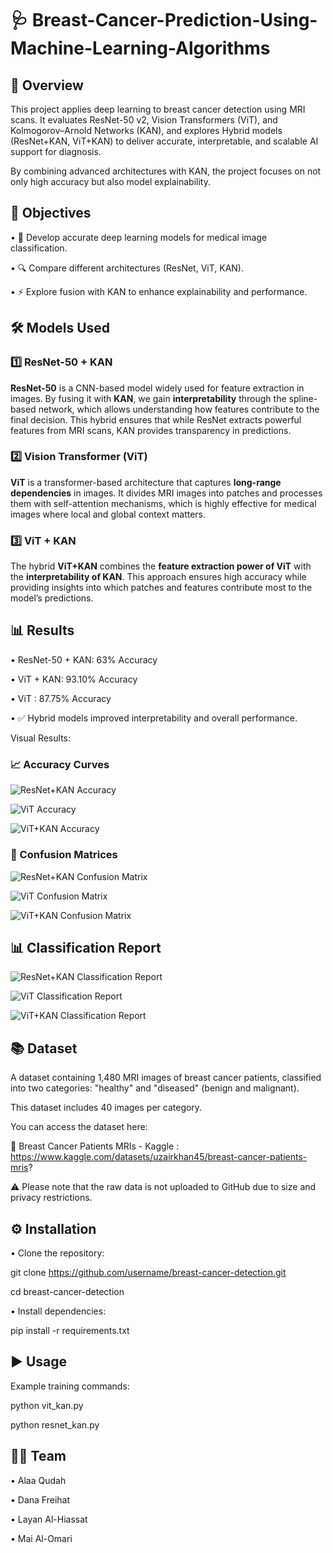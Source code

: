 # 🩺 Breast-Cancer-Prediction-Using-Machine-Learning-Algorithms

## 📌 Overview
This project applies deep learning to breast cancer detection using MRI scans.
It evaluates ResNet-50 v2, Vision Transformers (ViT), and Kolmogorov–Arnold Networks (KAN), and explores Hybrid models (ResNet+KAN, ViT+KAN) to deliver accurate, interpretable, and scalable AI support for diagnosis.

By combining advanced architectures with KAN, the project focuses on not only high accuracy but also model explainability.

## 🎯 Objectives

•	🚀 Develop accurate deep learning models for medical image classification.

•	🔍 Compare different architectures (ResNet, ViT, KAN).

•	⚡ Explore fusion with KAN to enhance explainability and performance.


## 🛠️ Models Used

### 1️⃣ ResNet-50 + KAN
**ResNet-50** is a CNN-based model widely used for feature extraction in images. 
By fusing it with **KAN**, we gain **interpretability** through the spline-based network, which allows understanding how features contribute to the final decision. 
This hybrid ensures that while ResNet extracts powerful features from MRI scans, KAN provides transparency in predictions.

### 2️⃣ Vision Transformer (ViT)
**ViT** is a transformer-based architecture that captures **long-range dependencies** in images. 
It divides MRI images into patches and processes them with self-attention mechanisms, which is highly effective for medical images where local and global context matters.

### 3️⃣ ViT + KAN
The hybrid **ViT+KAN** combines the **feature extraction power of ViT** with the **interpretability of KAN**. 
This approach ensures high accuracy while providing insights into which patches and features contribute most to the model’s predictions.

## 📊 Results

•	ResNet-50 + KAN: 63% Accuracy

•	ViT + KAN: 93.10% Accuracy

• ViT : 87.75% Accuracy

•	✅ Hybrid models improved interpretability and overall performance.

Visual Results:

### 📈 Accuracy Curves

![ResNet+KAN Accuracy](resnet_kan_accuracy.png.png)

![ViT Accuracy](vit_accuracy.png.png)

![ViT+KAN Accuracy](vit_kan_accuracy.png.png)



### 🧮 Confusion Matrices

![ResNet+KAN Confusion Matrix](resnet_kan_confusion_matrix.png.png)

![ViT Confusion Matrix](vit_confusion_matrix.png.png)

![ViT+KAN Confusion Matrix](vit_kan_confusion_matrix.png.png)



## 📊 Classification Report

![ResNet+KAN Classification Report](resnet_kan_classification_report.png.png)

![ViT Classification Report](vit_classification_report.png.png)

![ViT+KAN Classification Report](vit_kan_classification_report.png.png)




## 📚 Dataset

A dataset containing 1,480 MRI images of breast cancer patients, classified into two categories: "healthy" and "diseased" (benign and malignant).

This dataset includes 40 images per category.

You can access the dataset here:

🔗 Breast Cancer Patients MRIs - Kaggle : https://www.kaggle.com/datasets/uzairkhan45/breast-cancer-patients-mris?

⚠️ Please note that the raw data is not uploaded to GitHub due to size and privacy restrictions.


## ⚙️ Installation

•	Clone the repository:

git clone https://github.com/username/breast-cancer-detection.git

cd breast-cancer-detection

•	Install dependencies:

pip install -r requirements.txt

## ▶️ Usage

Example training commands:

python vit_kan.py

python resnet_kan.py



## 👨‍💻 Team

•	Alaa Qudah

•	Dana Freihat

•	Layan Al-Hiassat

•	Mai Al-Omari

